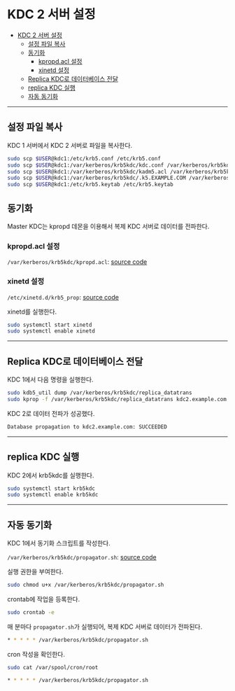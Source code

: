 # KDC 2 서버 설정

- [KDC 2 서버 설정](#kdc-2-%ec%84%9c%eb%b2%84-%ec%84%a4%ec%a0%95)
  - [설정 파일 복사](#%ec%84%a4%ec%a0%95-%ed%8c%8c%ec%9d%bc-%eb%b3%b5%ec%82%ac)
  - [동기화](#%eb%8f%99%ea%b8%b0%ed%99%94)
    - [kpropd.acl 설정](#kpropdacl-%ec%84%a4%ec%a0%95)
    - [xinetd 설정](#xinetd-%ec%84%a4%ec%a0%95)
  - [Replica KDC로 데이터베이스 전달](#replica-kdc%eb%a1%9c-%eb%8d%b0%ec%9d%b4%ed%84%b0%eb%b2%a0%ec%9d%b4%ec%8a%a4-%ec%a0%84%eb%8b%ac)
  - [replica KDC 실행](#replica-kdc-%ec%8b%a4%ed%96%89)
  - [자동 동기화](#%ec%9e%90%eb%8f%99-%eb%8f%99%ea%b8%b0%ed%99%94)

---

## 설정 파일 복사

KDC 1 서버에서 KDC 2 서버로 파일을 복사한다.

```bash
sudo scp $USER@kdc1:/etc/krb5.conf /etc/krb5.conf
sudo scp $USER@kdc1:/var/kerberos/krb5kdc/kdc.conf /var/kerberos/krb5kdc/kdc.conf
sudo scp $USER@kdc1:/var/kerberos/krb5kdc/kadm5.acl /var/kerberos/krb5kdc/kadm5.acl
sudo scp $USER@kdc1:/var/kerberos/krb5kdc/.k5.EXAMPLE.COM /var/kerberos/krb5kdc/.k5.EXAMPLE.COM
sudo scp $USER@kdc1:/etc/krb5.keytab /etc/krb5.keytab
```

## 동기화

Master KDC는 kpropd 데몬을 이용해서 복제 KDC 서버로 데이터를 전파한다.

### kpropd.acl 설정

`/var/kerberos/krb5kdc/kpropd.acl`: [source code](/src/kpropd.acl)

### xinetd 설정

`/etc/xinetd.d/krb5_prop`: [source code](/src/krb5_prop)

xinetd를 실행한다.

```bash
sudo systemctl start xinetd
sudo systemctl enable xinetd
```

---

## Replica KDC로 데이터베이스 전달

KDC 1에서 다음 명령을 실행한다.

```bash
sudo kdb5_util dump /var/kerberos/krb5kdc/replica_datatrans
sudo kprop -f /var/kerberos/krb5kdc/replica_datatrans kdc2.example.com
```

KDC 2로 데이터 전파가 성공했다.

```bash
Database propagation to kdc2.example.com: SUCCEEDED
```

---

## replica KDC 실행

KDC 2에서 krb5kdc를 실행한다.

```bash
sudo systemctl start krb5kdc
sudo systemctl enable krb5kdc
```

---

## 자동 동기화

KDC 1에서 동기화 스크립트를 작성한다.

`/var/kerberos/krb5kdc/propagator.sh`: [source code](/src/propagator.sh)

실행 권한을 부여한다.

```bash
sudo chmod u+x /var/kerberos/krb5kdc/propagator.sh
```

crontab에 작업을 등록한다.

```bash
sudo crontab -e
```

매 분마다 `propagator.sh`가 실행되어, 복제 KDC 서버로 데이터가 전파된다.

```bash
* * * * * /var/kerberos/krb5kdc/propagator.sh
```

cron 작성을 확인한다.

```bash
sudo cat /var/spool/cron/root
```

```bash
* * * * * /var/kerberos/krb5kdc/propagator.sh
```